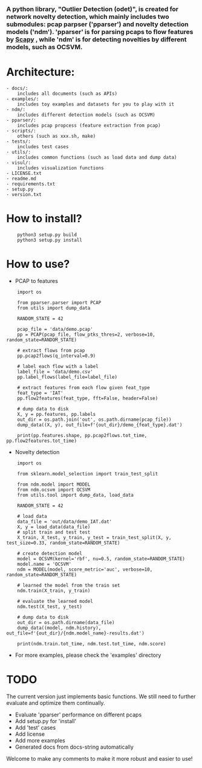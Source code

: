 ### A python library, "Outlier Detection (odet)",  is created for network novelty detection, which mainly includes two submodules: pcap parpser ('pparser') and novelty detection models ('ndm'). 'pparser' is for parsing pcaps to flow features by [Scapy](https://scapy.net/) , while 'ndm' is for detecting novelties by different models, such as OCSVM.

# Architecture:
    - docs/: 
        includes all documents (such as APIs)
    - examples/: 
        includes toy examples and datasets for you to play with it 
    - ndm/: 
        includes different detection models (such as OCSVM)
    - pparser/: 
        includes pcap propcess (feature extraction from pcap) 
    - scripts/: 
        others (such as xxx.sh, make) 
    - tests/: 
        includes test cases
    - utils/: 
        includes common functions (such as load data and dump data)
    - visul/: 
        includes visualization functions
    - LICENSE.txt
    - readme.md
    - requirements.txt
    - setup.py
    - version.txt
   
    
# How to install?
```
    python3 setup.py build
    python3 setup.py install
```


# How to use?
- PCAP to features
```python3
    import os

    from pparser.parser import PCAP
    from utils import dump_data
    
    RANDOM_STATE = 42
    
    pcap_file = 'data/demo.pcap'
    pp = PCAP(pcap_file, flow_ptks_thres=2, verbose=10, random_state=RANDOM_STATE)

    # extract flows from pcap
    pp.pcap2flows(q_interval=0.9)

    # label each flow with a label
    label_file = 'data/demo.csv'
    pp.label_flows(label_file=label_file)

    # extract features from each flow given feat_type
    feat_type = 'IAT'
    pp.flow2features(feat_type, fft=False, header=False)

    # dump data to disk
    X, y = pp.features, pp.labels
    out_dir = os.path.join('out', os.path.dirname(pcap_file))
    dump_data((X, y), out_file=f'{out_dir}/demo_{feat_type}.dat')

    print(pp.features.shape, pp.pcap2flows.tot_time, pp.flow2features.tot_time)

```

- Novelty detection
```python3
    import os

    from sklearn.model_selection import train_test_split
    
    from ndm.model import MODEL
    from ndm.ocsvm import OCSVM
    from utils.tool import dump_data, load_data
    
    RANDOM_STATE = 42

    # load data
    data_file = 'out/data/demo_IAT.dat'
    X, y = load_data(data_file)
    # split train and test test
    X_train, X_test, y_train, y_test = train_test_split(X, y, test_size=0.33, random_state=RANDOM_STATE)

    # create detection model
    model = OCSVM(kernel='rbf', nu=0.5, random_state=RANDOM_STATE)
    model.name = 'OCSVM'
    ndm = MODEL(model, score_metric='auc', verbose=10, random_state=RANDOM_STATE)

    # learned the model from the train set
    ndm.train(X_train, y_train)

    # evaluate the learned model
    ndm.test(X_test, y_test)

    # dump data to disk
    out_dir = os.path.dirname(data_file)
    dump_data((model, ndm.history), out_file=f'{out_dir}/{ndm.model_name}-results.dat')

    print(ndm.train.tot_time, ndm.test.tot_time, ndm.score)
```

- For more examples, please check the 'examples' directory 
    


# TODO
The current version just implements basic functions. We still need to further evaluate and optimize them continually. 
- Evaluate 'pparser' performance on different pcaps
- Add setup.py for 'install'
- Add 'test' cases
- Add license
- Add more examples
- Generated docs from docs-string automatically


Welcome to make any comments to make it more robust and easier to use!

